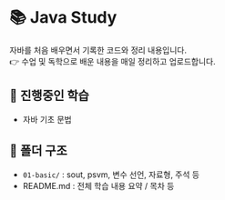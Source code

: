 # 📚 Java Study
자바를 처음 배우면서 기록한 코드와 정리 내용입니다.  
👉 수업 및 독학으로 배운 내용을 매일 정리하고 업로드합니다.

## 📌 진행중인 학습
- 자바 기초 문법
      
## 📁 폴더 구조
- `01-basic/` : sout, psvm, 변수 선언, 자료형, 주석 등
- README.md : 전체 학습 내용 요약 / 목차 등
